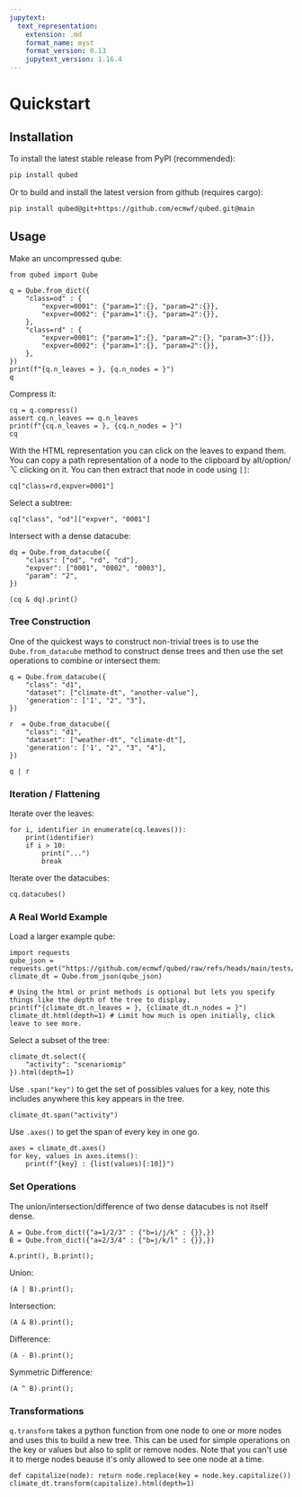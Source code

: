 ```yaml
---
jupytext:
  text_representation:
    extension: .md
    format_name: myst
    format_version: 0.13
    jupytext_version: 1.16.4
---
```

# Quickstart

## Installation
To install the latest stable release from PyPI (recommended):
```bash
pip install qubed
```
Or to build and install the latest version from github (requires cargo):
```bash
pip install qubed@git+https://github.com/ecmwf/qubed.git@main
```

## Usage
Make an uncompressed qube:

```{code-cell} python3
from qubed import Qube

q = Qube.from_dict({
    "class=od" : {
        "expver=0001": {"param=1":{}, "param=2":{}},
        "expver=0002": {"param=1":{}, "param=2":{}},
    },
    "class=rd" : {
        "expver=0001": {"param=1":{}, "param=2":{}, "param=3":{}},
        "expver=0002": {"param=1":{}, "param=2":{}},
    },
})
print(f"{q.n_leaves = }, {q.n_nodes = }")
q
```

Compress it:

```{code-cell} python3
cq = q.compress()
assert cq.n_leaves == q.n_leaves
print(f"{cq.n_leaves = }, {cq.n_nodes = }")
cq
```


With the HTML representation you can click on the leaves to expand them. You can copy a path representation of a node to the clipboard by alt/option/⌥ clicking on it. You can then extract that node in code using `[]`:

```{code-cell} python3
cq["class=rd,expver=0001"]
```

Select a subtree:

```{code-cell} python3
cq["class", "od"]["expver", "0001"]
```

Intersect with a dense datacube:

```{code-cell} python3
dq = Qube.from_datacube({
    "class": ["od", "rd", "cd"],
    "expver": ["0001", "0002", "0003"],
    "param": "2",
})

(cq & dq).print()
```



### Tree Construction

One of the quickest ways to construct non-trivial trees is to use the `Qube.from_datacube` method to construct dense trees and then use the set operations to combine or intersect them:


```{code-cell} python3
q = Qube.from_datacube({
    "class": "d1",
    "dataset": ["climate-dt", "another-value"],
    'generation': ['1', "2", "3"],
})

r  = Qube.from_datacube({
    "class": "d1",
    "dataset": ["weather-dt", "climate-dt"],
    'generation': ['1', "2", "3", "4"],
})

q | r
```


### Iteration / Flattening

Iterate over the leaves:

```{code-cell} python3
for i, identifier in enumerate(cq.leaves()):
    print(identifier)
    if i > 10:
        print("...")
        break
```

Iterate over the datacubes:

```{code-cell} python3
cq.datacubes()
```

### A Real World Example

Load a larger example qube:

```{code-cell} python3
import requests
qube_json = requests.get("https://github.com/ecmwf/qubed/raw/refs/heads/main/tests/example_qubes/climate_dt.json").json()
climate_dt = Qube.from_json(qube_json)

# Using the html or print methods is optional but lets you specify things like the depth of the tree to display.
print(f"{climate_dt.n_leaves = }, {climate_dt.n_nodes = }")
climate_dt.html(depth=1) # Limit how much is open initially, click leave to see more.
```

Select a subset of the tree:

```{code-cell} python3
climate_dt.select({
    "activity": "scenariomip"
}).html(depth=1)
```

Use `.span("key")` to get the set of possibles values for a key, note this includes anywhere this key appears in the tree.

```{code-cell} python3
climate_dt.span("activity")
```

Use `.axes()` to get the span of every key in one go.

```{code-cell} python3
axes = climate_dt.axes()
for key, values in axes.items():
    print(f"{key} : {list(values)[:10]}")
```


### Set Operations

The union/intersection/difference of two dense datacubes is not itself dense.

```{code-cell} python3
A = Qube.from_dict({"a=1/2/3" : {"b=i/j/k" : {}},})
B = Qube.from_dict({"a=2/3/4" : {"b=j/k/l" : {}},})

A.print(), B.print();
```

Union:

```{code-cell} python3
(A | B).print();
```

Intersection:

```{code-cell} python3
(A & B).print();
```

Difference:

```{code-cell} python3
(A - B).print();
```

Symmetric Difference:

```{code-cell} python3
(A ^ B).print();
```

### Transformations

`q.transform` takes a python function from one node to one or more nodes and uses this to build a new tree. This can be used for simple operations on the key or values but also to split or remove nodes. Note that you can't use it to merge nodes beause it's only allowed to see one node at a time.

```{code-cell} python3
def capitalize(node): return node.replace(key = node.key.capitalize())
climate_dt.transform(capitalize).html(depth=1)
```
